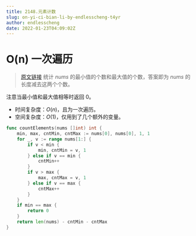 ```yaml
---
title: 2148.元素计数
slug: on-yi-ci-bian-li-by-endlesscheng-t4yr
author: endlesscheng
date: 2022-01-23T04:09:02Z
---
```

# O(n) 一次遍历
 
> [原文链接](https://leetcode.cn/problems/count-elements-with-strictly-smaller-and-greater-elements/solution/on-yi-ci-bian-li-by-endlesscheng-t4yr)
统计 $\textit{nums}$ 的最小值的个数和最大值的个数，答案即为 $\textit{nums}$ 的长度减去这两个个数。

注意当最小值和最大值相等时返回 0。

- 时间复杂度：$O(n)$，且为一次遍历。
- 空间复杂度：$O(1)$，仅用到了几个额外的变量。

```go
func countElements(nums []int) int {
	min, max, cntMin, cntMax := nums[0], nums[0], 1, 1
	for _, v := range nums[1:] {
		if v < min {
			min, cntMin = v, 1
		} else if v == min {
			cntMin++
		}
		if v > max {
			max, cntMax = v, 1
		} else if v == max {
			cntMax++
		}
	}
	if min == max {
		return 0
	}
	return len(nums) - cntMin - cntMax
}
```
